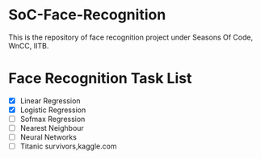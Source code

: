 # SoC-Face-Recognition
This is the repository of face recognition project under Seasons Of Code, WnCC, IITB.
# Face Recognition Task List
- [x] Linear Regression
- [x] Logistic Regression
- [ ] Sofmax Regression
- [ ] Nearest Neighbour
- [ ] Neural Networks
- [ ] Titanic survivors,kaggle.com
